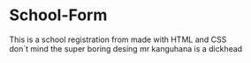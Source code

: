 # School-Form
This is a school registration from made with HTML and CSS  
don`t mind the super boring desing mr kanguhana is a dickhead
